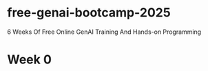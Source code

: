 # free-genai-bootcamp-2025
6 Weeks Of Free Online GenAI Training And Hands-on Programming

# Week 0
